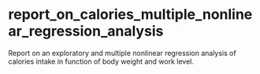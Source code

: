 # report_on_calories_multiple_nonlinear_regression_analysis
Report on an exploratory and multiple nonlinear regression analysis of calories intake in function of body weight and work level.
